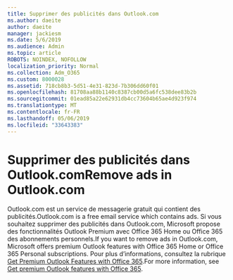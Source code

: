 ```yaml
---
title: Supprimer des publicités dans Outlook.com
ms.author: daeite
author: daeite
manager: jackiesm
ms.date: 5/6/2019
ms.audience: Admin
ms.topic: article
ROBOTS: NOINDEX, NOFOLLOW
localization_priority: Normal
ms.collection: Adm_O365
ms.custom: 8000028
ms.assetid: 718cb8b3-5d51-4e31-823d-7b306dd60f01
ms.openlocfilehash: 81708aa88b1140c8387cb00d5a6fc538dee83b2b
ms.sourcegitcommit: 01ead85a22e62931db4cc73604b65ae4d923f974
ms.translationtype: MT
ms.contentlocale: fr-FR
ms.lasthandoff: 05/06/2019
ms.locfileid: "33643383"
---
```

# <a name="remove-ads-in-outlookcom"></a><span data-ttu-id="1c290-102">Supprimer des publicités dans Outlook.com</span><span class="sxs-lookup"><span data-stu-id="1c290-102">Remove ads in Outlook.com</span></span>

<span data-ttu-id="1c290-103">Outlook.com est un service de messagerie gratuit qui contient des publicités.</span><span class="sxs-lookup"><span data-stu-id="1c290-103">Outlook.com is a free email service which contains ads.</span></span> <span data-ttu-id="1c290-104">Si vous souhaitez supprimer des publicités dans Outlook.com, Microsoft propose des fonctionnalités Outlook Premium avec Office 365 Home ou Office 365 des abonnements personnels.</span><span class="sxs-lookup"><span data-stu-id="1c290-104">If you want to remove ads in Outlook.com, Microsoft offers premium Outlook features with Office 365 Home or Office 365 Personal subscriptions.</span></span> <span data-ttu-id="1c290-105">Pour plus d’informations, consultez la rubrique [Get Premium Outlook Features with Office 365](https://go.microsoft.com/fwlink/?linkid=872181).</span><span class="sxs-lookup"><span data-stu-id="1c290-105">For more information, see [Get premium Outlook features with Office 365](https://go.microsoft.com/fwlink/?linkid=872181).</span></span>